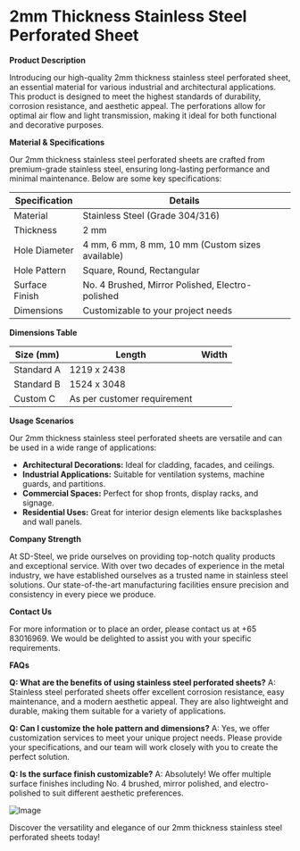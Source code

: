 # 2mm Thickness Stainless Steel Perforated Sheet

**Product Description**

Introducing our high-quality 2mm thickness stainless steel perforated sheet, an essential material for various industrial and architectural applications. This product is designed to meet the highest standards of durability, corrosion resistance, and aesthetic appeal. The perforations allow for optimal air flow and light transmission, making it ideal for both functional and decorative purposes.

**Material & Specifications**

Our 2mm thickness stainless steel perforated sheets are crafted from premium-grade stainless steel, ensuring long-lasting performance and minimal maintenance. Below are some key specifications:

| Specification | Details |
|---------------|---------|
| Material      | Stainless Steel (Grade 304/316) |
| Thickness     | 2 mm    |
| Hole Diameter | 4 mm, 6 mm, 8 mm, 10 mm (Custom sizes available) |
| Hole Pattern  | Square, Round, Rectangular |
| Surface Finish| No. 4 Brushed, Mirror Polished, Electro-polished |
| Dimensions    | Customizable to your project needs |

**Dimensions Table**

| Size (mm)   | Length | Width |
|-------------|--------|-------|
| Standard A  | 1219 x 2438 |
| Standard B  | 1524 x 3048 |
| Custom C    | As per customer requirement |

**Usage Scenarios**

Our 2mm thickness stainless steel perforated sheets are versatile and can be used in a wide range of applications:
- **Architectural Decorations:** Ideal for cladding, facades, and ceilings.
- **Industrial Applications:** Suitable for ventilation systems, machine guards, and partitions.
- **Commercial Spaces:** Perfect for shop fronts, display racks, and signage.
- **Residential Uses:** Great for interior design elements like backsplashes and wall panels.

**Company Strength**

At SD-Steel, we pride ourselves on providing top-notch quality products and exceptional service. With over two decades of experience in the metal industry, we have established ourselves as a trusted name in stainless steel solutions. Our state-of-the-art manufacturing facilities ensure precision and consistency in every piece we produce.

**Contact Us**

For more information or to place an order, please contact us at +65 83016969. We would be delighted to assist you with your specific requirements.

**FAQs**

**Q: What are the benefits of using stainless steel perforated sheets?**
A: Stainless steel perforated sheets offer excellent corrosion resistance, easy maintenance, and a modern aesthetic appeal. They are also lightweight and durable, making them suitable for a variety of applications.

**Q: Can I customize the hole pattern and dimensions?**
A: Yes, we offer customization services to meet your unique project needs. Please provide your specifications, and our team will work closely with you to create the perfect solution.

**Q: Is the surface finish customizable?**
A: Absolutely! We offer multiple surface finishes including No. 4 brushed, mirror polished, and electro-polished to suit different aesthetic preferences.

![Image](https://github.com/user-attachments/assets/2567258e-e124-4816-932d-1809bd27ef0b)

Discover the versatility and elegance of our 2mm thickness stainless steel perforated sheets today!